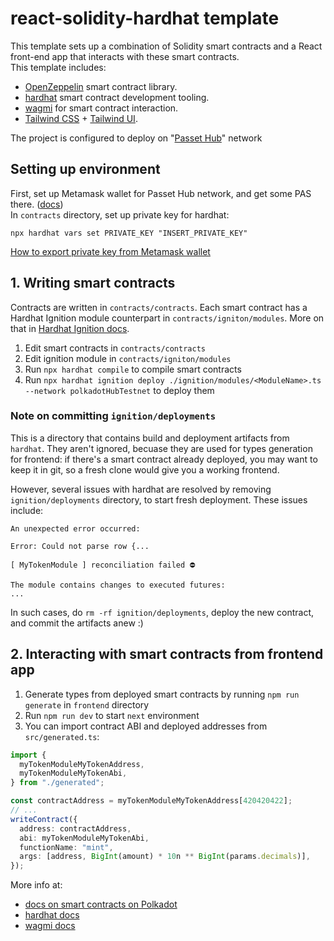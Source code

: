 # react-solidity-hardhat template

This template sets up a combination of Solidity smart contracts and a React front-end app that interacts with these
smart contracts.  
This template includes:

- [OpenZeppelin](https://docs.openzeppelin.com/contracts/5.x/) smart contract library.
- [hardhat](https://hardhat.org/) smart contract development tooling.
- [wagmi](https://wagmi.sh/) for smart contract interaction.
- [Tailwind CSS](https://tailwindcss.com) + [Tailwind UI](https://tailwindui.com/).

The project is configured to deploy on "[Passet Hub](https://polkadot.js.org/apps/?rpc=wss%3A%2F%2Fpasset-hub-paseo.ibp.network#/accounts)" network

## Setting up environment

First, set up Metamask wallet for Passet Hub network, and get some PAS there. ([docs](https://docs.polkadot.com/develop/smart-contracts/wallets/))  
In `contracts` directory, set up private key for hardhat:

```
npx hardhat vars set PRIVATE_KEY "INSERT_PRIVATE_KEY"
```

[How to export private key from Metamask wallet](https://support.metamask.io/configure/accounts/how-to-export-an-accounts-private-key/)

## 1. Writing smart contracts

Contracts are written in `contracts/contracts`. Each smart contract has a Hardhat Ignition module counterpart in `contracts/igniton/modules`. More on that in [Hardhat Ignition docs](https://hardhat.org/ignition/docs/getting-started#overview).

1. Edit smart contracts in `contracts/contracts`
2. Edit ignition module in `contracts/igniton/modules`
3. Run `npx hardhat compile` to compile smart contracts
4. Run `npx hardhat ignition deploy ./ignition/modules/<ModuleName>.ts --network polkadotHubTestnet` to deploy them

### Note on committing `ignition/deployments`

This is a directory that contains build and deployment artifacts from `hardhat`.
They aren't ignored, becuase they are used for types generation for frontend: if there's a smart contract already deployed, you may want to keep it in git, so a fresh clone would give you a working frontend.

However, several issues with hardhat are resolved by removing `ignition/deployments` directory, to start fresh deployment. These issues include:

```
An unexpected error occurred:

Error: Could not parse row {...
```

```
[ MyTokenModule ] reconciliation failed ⛔

The module contains changes to executed futures:
...
```

In such cases, do `rm -rf ignition/deployments`, deploy the new contract, and commit the artifacts anew :)

## 2. Interacting with smart contracts from frontend app

1. Generate types from deployed smart contracts by running `npm run generate` in `frontend` directory
2. Run `npm run dev` to start `next` environment
3. You can import contract ABI and deployed addresses from `src/generated.ts`:

```ts
import {
  myTokenModuleMyTokenAddress,
  myTokenModuleMyTokenAbi,
} from "./generated";

const contractAddress = myTokenModuleMyTokenAddress[420420422];
// ...
writeContract({
  address: contractAddress,
  abi: myTokenModuleMyTokenAbi,
  functionName: "mint",
  args: [address, BigInt(amount) * 10n ** BigInt(params.decimals)],
});
```

More info at:

- [docs on smart contracts on Polkadot](https://docs.polkadot.com/develop/smart-contracts/)
- [hardhat docs](https://hardhat.org/docs)
- [wagmi docs](https://wagmi.sh/react/getting-started)
